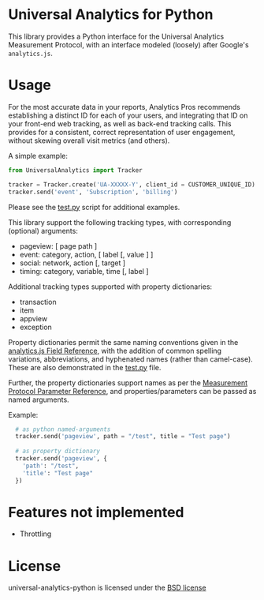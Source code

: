 # Universal Analytics for Python

This library provides a Python interface for the Universal Analytics Measurement Protocol, with an interface modeled (loosely) after Google's `analytics.js`.

# Usage

For the most accurate data in your reports, Analytics Pros recommends establishing a distinct ID for each of your users, and integrating that ID on your front-end web tracking, as well as back-end tracking calls. This provides for a consistent, correct representation of user engagement, without skewing overall visit metrics (and others).

A simple example:

```python
from UniversalAnalytics import Tracker

tracker = Tracker.create('UA-XXXXX-Y', client_id = CUSTOMER_UNIQUE_ID)
tracker.send('event', 'Subscription', 'billing')
```

Please see the [test.py](./test.py) script for additional examples.

This library support the following tracking types, with corresponding (optional) arguments:

* pageview: [ page path ]
* event: category, action, [ label [, value ] ] 
* social: network, action [, target ] 
* timing: category, variable, time [, label ]

Additional tracking types supported with property dictionaries:

* transaction
* item
* appview
* exception

Property dictionaries permit the same naming conventions given in the [analytics.js Field Reference](https://developers.google.com/analytics/devguides/collection/analyticsjs/field-reference), with the addition of common spelling variations, abbreviations, and hyphenated names (rather than camel-case).  These are also demonstrated in the [test.py](./test.py) file.

Further, the property dictionaries support names as per the [Measurement Protocol Parameter Reference](https://developers.google.com/analytics/devguides/collection/protocol/v1/parameters), and properties/parameters can be passed as named arguments.

Example:

```python
  # as python named-arguments
  tracker.send('pageview', path = "/test", title = "Test page") 
  
  # as property dictionary 
  tracker.send('pageview', {
    'path': "/test",
    'title': "Test page"
  })
```

# Features not implemented

* Throttling

# License

universal-analytics-python is licensed under the [BSD license](./LICENSE)
